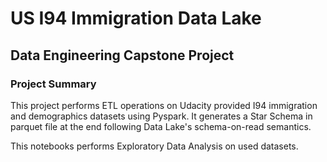 # US I94 Immigration Data Lake

## Data Engineering Capstone Project

### Project Summary
This project performs ETL operations on Udacity provided I94 immigration and demographics datasets using Pyspark. It generates a Star Schema in parquet file at the end following Data Lake's schema-on-read semantics.

This notebooks performs Exploratory Data Analysis on used datasets.
